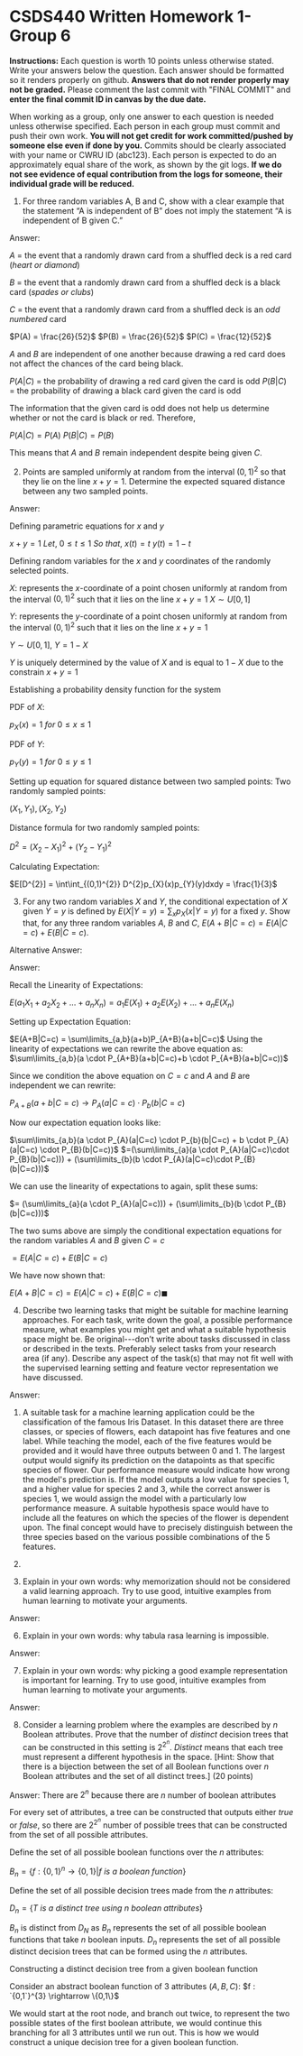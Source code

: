 # CSDS440 Written Homework 1-Group 6
**Instructions:** Each question is worth 10 points unless otherwise stated. Write your answers below the question. Each answer should be formatted so it renders properly on github. **Answers that do not render properly may not be graded.** Please comment the last commit with "FINAL COMMIT" and **enter the final commit ID in canvas by the due date.** 

When working as a group, only one answer to each question is needed unless otherwise specified. Each person in each group must commit and push their own work. **You will not get credit for work committed/pushed by someone else even if done by you.** Commits should be clearly associated with your name or CWRU ID (abc123). Each person is expected to do an approximately equal share of the work, as shown by the git logs. **If we do not see evidence of equal contribution from the logs for someone, their individual grade will be reduced.** 

1. For three random variables A, B and C, show with a clear example that the statement “A is independent of B” does not imply the statement “A is independent of B given C.” 

Answer:

$A$ = the event that a randomly drawn card from a shuffled deck is a red card (*heart or diamond*) 

$B$ = the event that a randomly drawn card from a shuffled deck is a black card (*spades or clubs*)

$C$ = the event that a randomly drawn card from a shuffled deck is an *odd numbered* card


$P(A) = \frac{26}{52}$
$P(B) = \frac{26}{52}$
$P(C) = \frac{12}{52}$



$A$ and $B$ are independent of one another because drawing a red card does not affect the chances of the card being black. 

$P(A|C)$ = the probability of drawing a red card given the card is odd
$P(B|C)$ = the probability of drawing a black card given the card is odd

The information that the given card is odd does not help us determine whether or not the card is black or red. Therefore,

$P(A|C) = P(A)$
$P(B|C) = P(B)$

This means that $A$ and $B$ remain independent despite being given $C$.

2. Points are sampled uniformly at random from the interval $(0,1)^2$ so that they lie on the line $x+y=1$. Determine the expected squared distance between any two sampled points. 

Answer: 

Defining parametric equations for $x$ and $y$

$x+y = 1$
$Let, \ 0\leq t \leq 1$
$So \ that,$
$x(t)=t$
$y(t)=1-t$


Defining random variables for the $x$ and $y$ coordinates of the randomly selected points.

$X$: represents the $x$-coordinate of a point chosen uniformly at random from the interval $(0,1)^2$ such that it lies on the line $x+y=1$
$X \sim U[0,1]$

$Y$: represents the $y$-coordinate of a point chosen uniformly at random from the interval $(0,1)^2$ such that it lies on the line $x+y=1$ 

$Y \sim U[0,1]$,
$Y=1-X$

$Y$ is uniquely determined by the value of $X$ and is equal to $1-X$ due to the constrain $x+y=1$ 

Establishing a probability density function for the system

PDF of $X$:

$p_{X}(x) = 1 \ for \ 0\leq x \leq 1$

PDF of $Y$:

$p_{Y}(y) = 1 \ for \ 0\leq y \leq 1$

Setting up equation for squared distance between two sampled points:
Two randomly sampled points:

$(X_{1}, Y_{1}), (X_{2}, Y_{2})$

Distance formula for two randomly sampled points:

$D^{2} = (X_{2}-X_{1})^{2}+(Y_{2}-Y_{1})^{2}$ 

Calculating Expectation: 

$E[D^{2}] = \int\int_{(0,1)^{2}} D^{2}p_{X}(x)p_{Y}(y)dxdy = \frac{1}{3}$


3. For any two random variables $X$ and $Y$, the conditional expectation of $X$ given $Y=y$ is defined by $E(X|Y=y)=\sum_x p_X(x|Y=y)$ for a fixed $y$. Show that, for any three random variables $A$, $B$ and $C$, $E(A+B|C=c)=E(A|C=c)+E(B|C=c)$.

Alternative Answer:


Answer: 

Recall the Linearity of Expectations:

$E(a_{1}​X_{1}​+a_{2}​X_{2}​+\dots+a_{n}​X_{n}​)=a_{1}​E(X_{1}​)+a_{2}​E(X_{2}​)+\dots+a_{n}​E(X_{n}​)$

Setting up Expectation Equation:

$E(A+B|C=c) = \sum\limits_{a,b}(a+b)P_{A+B}(a+b|C=c)$
Using the linearity of expectations we can rewrite the above equation as:
$\sum\limits_{a,b}(a \cdot P_{A+B}(a+b|C=c)+b \cdot P_{A+B}(a+b|C=c))$

Since we condition the above equation on $C=c$ and $A$ and $B$ are independent we can rewrite:

$P_{A+B}(a+b|C=c) \rightarrow P_{A}(a|C=c) \cdot P_{b}(b|C=c)$

Now our expectation equation looks like:

$\sum\limits_{a,b}(a \cdot P_{A}(a|C=c) \cdot P_{b}(b|C=c) + b \cdot P_{A}(a|C=c) \cdot P_{B}(b|C=c))$
$=(\sum\limits_{a}(a \cdot P_{A}(a|C=c)\cdot P_{B}(b|C=c))) + (\sum\limits_{b}(b \cdot P_{A}(a|C=c)\cdot P_{B}(b|C=c)))$

We can use the linearity of expectations to again, split these sums:

$= (\sum\limits_{a}(a \cdot P_{A}(a|C=c))) + (\sum\limits_{b}(b \cdot P_{B}(b|C=c)))$

The two sums above are simply the conditional expectation equations for the random variables $A$ and $B$ given $C=c$

$= E(A|C=c) + E(B|C=c)$

We have now shown that:

$E(A+B|C=c) = E(A|C=c) + E(B|C=c) \blacksquare$


4. Describe two learning tasks that might be suitable for machine learning approaches. For each task, write down the goal, a possible performance measure, what examples you might get and what a suitable hypothesis space might be. Be original---don’t write about tasks discussed in class or described in the texts. Preferably select tasks from your research area (if any). Describe any aspect of the task(s) that may not fit well with the supervised learning setting and feature vector representation we have discussed. 

Answer:
1. A suitable task for a machine learning application could be the classification of the famous Iris Dataset. In this dataset there are three classes, or species of flowers, each datapoint has five features and one label. While teaching the model, each of the five features would be provided and it would have three outputs between 0 and 1. The largest output would signify its prediction on the datapoints as that specific species of flower. Our performance measure would indicate how wrong the model's prediction is. If the model outputs a low value for species 1, and a higher value for species 2 and 3, while the correct answer is species 1, we would assign the model with a particularly low performance measure. A suitable hypothesis space would have to include all the features on which the species of the flower is dependent upon. The final concept would have to precisely distinguish between the three species based on the various possible combinations of the 5 features. 
2. 


3. Explain in your own words: why memorization should not be considered a valid learning approach. Try to use good, intuitive examples from human learning to motivate your arguments.

Answer: 

6. Explain in your own words: why tabula rasa learning is impossible. 

Answer: 

7. Explain in your own words: why picking a good example representation is important for learning. Try to use good, intuitive examples from human learning to motivate your arguments.

Answer: 

8. Consider a learning problem where the examples are described by $n$ Boolean attributes. Prove that the number of *distinct* decision trees that can be constructed in this setting is $2^{2^n}$. *Distinct* means that each tree must represent a different hypothesis in the space. \[Hint: Show that there is a bijection between the set of all Boolean functions over $n$ Boolean attributes and the set of all distinct trees.\] (20 points)

Answer: 
There are $2^{n}$ because there are $n$ number of boolean attributes

For every set of attributes, a tree can be constructed that outputs either $true$ or $false$, so there are $2^{2^{n}}$ number of possible trees that can be constructed from the set of all possible attributes. 

Define the set of all possible boolean functions over the $n$ attributes:

$B_{n} = \{f: \{0,1\}^{n} \rightarrow \{0,1\} | f \ is \ a \ boolean \ function\}$

Define the set of all possible decision trees made from the $n$ attributes:

$D_{n} = \{T \ is \ a \ distinct \ tree \ using \ n \ boolean \ attributes\}$

$B_{n}$ is distinct from $D_{N}$ as $B_{n}$ represents the set of all possible boolean functions that take $n$ boolean inputs. $D_{n}$ represents the set of all possible distinct decision trees that can be formed using the $n$ attributes. 


Constructing a distinct decision tree from a given boolean function

Consider an abstract boolean function of 3 attributes $(A,B,C)$:
$f : `{0,1`}^{3} \rightarrow \{0,1\}$
 
We would start at the root node, and branch out twice, to represent the two possible states of the first boolean attribute, we would continue this branching for all 3 attributes until we run out. This is how we would construct a unique decision tree for a given boolean function.

